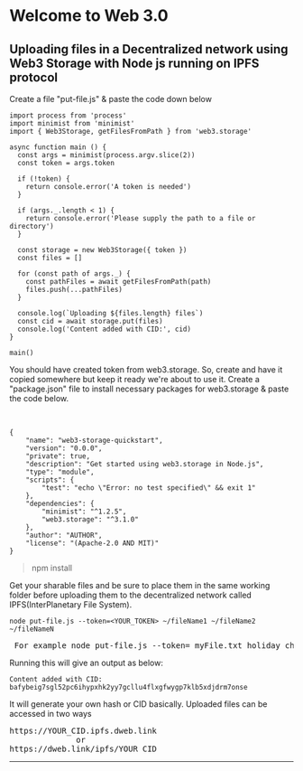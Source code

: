 <!-- @author: gautham_reddy_mrrv -->
<!-- src: https://web3.storage -->
<h1>Welcome to Web 3.0</h1>
<h2> Uploading files in a Decentralized network using Web3 Storage with Node js running on IPFS protocol </h2>
<p>Create a file "put-file.js" & paste the code down below </p>

```
import process from 'process'
import minimist from 'minimist'
import { Web3Storage, getFilesFromPath } from 'web3.storage'

async function main () {
  const args = minimist(process.argv.slice(2))
  const token = args.token

  if (!token) {
    return console.error('A token is needed')
  }

  if (args._.length < 1) {
    return console.error('Please supply the path to a file or directory')
  }

  const storage = new Web3Storage({ token })
  const files = []

  for (const path of args._) {
    const pathFiles = await getFilesFromPath(path)
    files.push(...pathFiles)
  }

  console.log(`Uploading ${files.length} files`)
  const cid = await storage.put(files)
  console.log('Content added with CID:', cid)
}

main()
```
<p>You should have created token from web3.storage. So, create and have it copied somewhere but keep it ready we're about to use it. Create a "package.json" file to install necessary packages for web3.storage & paste the code below.</p> <br>

```
{
    "name": "web3-storage-quickstart",
    "version": "0.0.0",
    "private": true,
    "description": "Get started using web3.storage in Node.js",
    "type": "module",
    "scripts": {
        "test": "echo \"Error: no test specified\" && exit 1"
    },
    "dependencies": {
        "minimist": "^1.2.5",
        "web3.storage": "^3.1.0"
    },
    "author": "AUTHOR",
    "license": "(Apache-2.0 AND MIT)"
}
```

> npm install 
<p>Get your sharable files and be sure to place them in the same working folder before uploading them to the decentralized network called IPFS(InterPlanetary File System). </p>

``` 
node put-file.js --token=<YOUR_TOKEN> ~/fileName1 ~/fileName2 ~/fileNameN
```

<pre> For example node put-file.js --token=<YOUR_TOKEN> myFile.txt holiday_cheers.jpeg machine_learning.ipynb </pre>
<p>Running this will give an output as below: </p>

```
Content added with CID: bafybeig7sgl52pc6ihypxhk2yy7gcllu4flxgfwygp7klb5xdjdrm7onse

```

<p>It will generate your own hash or CID basically. Uploaded files can be accessed in two ways </p>

<pre>https://YOUR_CID.ipfs.dweb.link 
              or 
https://dweb.link/ipfs/YOUR_CID </pre>


***********************************************************************************************************************************************************************
